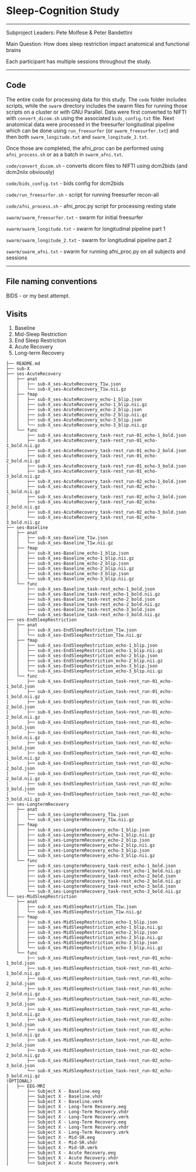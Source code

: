 # Sleep-Cognition Study
---

Subproject Leaders: Pete Molfese & Peter Bandettini

Main Question: How does sleep restriction impact anatomical and functional brains

Each participant has multiple sessions throughout the study. 

---
## Code

The entire code for processing data for this study.  The `code` folder includes scripts, while the `swarm` directory
includes the swarm files for running those scripts on a cluster or with GNU Parallel.  Data were first converted to NIFTI with `convert_dicom.sh`
using the associated `bids_config.txt` file. Next anatomical data were processed in the freesurfer longitudinal pipeline
which can be done using `run_freesurfer` (or `swarm_freesurfer.txt`) and then both `swarm_longitude.txt` and `swarm_longitude_2.txt`.

Once those are completed, the afni_proc can be performed using `afni_process.sh` or as a batch in `swarm_afni.txt`.

`code/convert_dicom.sh` - converts dicom files to NIFTI using dcm2bids (and dcm2niix obviously)

`code/bids_config.txt` - bids config for dcm2bids

`code/run_freesurfer.sh` - script for running freesurfer recon-all

`code/afni_process.sh` - afni_proc.py script for processing resting state

`swarm/swarm_freesurfer.txt` - swarm for initial freesurfer

`swarm/swarm_longitude.txt` - swarm for longitudinal pipeline part 1

`swarm/swarm_longitude_2.txt` - swarm for longitudinal pipeline part 2

`swarm/swarm_afni.txt` - swarm for running afni_proc.py on all subjects and sessions

---
## File naming conventions

BIDS - or my best attempt.

## Visits

1. Baseline
2. Mid-Sleep Restriction
3. End Sleep Restriction
4. Acute Recovery
5. Long-term Recovery

```
├── README.md
├── sub-X
├── ses-AcuteRecovery
│   ├── anat
│   │   ├── sub-X_ses-AcuteRecovery_T1w.json
│   │   └── sub-X_ses-AcuteRecovery_T1w.nii.gz
│   ├── fmap
│   │   ├── sub-X_ses-AcuteRecovery_echo-1_blip.json
│   │   ├── sub-X_ses-AcuteRecovery_echo-1_blip.nii.gz
│   │   ├── sub-X_ses-AcuteRecovery_echo-2_blip.json
│   │   ├── sub-X_ses-AcuteRecovery_echo-2_blip.nii.gz
│   │   ├── sub-X_ses-AcuteRecovery_echo-3_blip.json
│   │   └── sub-X_ses-AcuteRecovery_echo-3_blip.nii.gz
│   └── func
│       ├── sub-X_ses-AcuteRecovery_task-rest_run-01_echo-1_bold.json
│       ├── sub-X_ses-AcuteRecovery_task-rest_run-01_echo-1_bold.nii.gz
│       ├── sub-X_ses-AcuteRecovery_task-rest_run-01_echo-2_bold.json
│       ├── sub-X_ses-AcuteRecovery_task-rest_run-01_echo-2_bold.nii.gz
│       ├── sub-X_ses-AcuteRecovery_task-rest_run-01_echo-3_bold.json
│       ├── sub-X_ses-AcuteRecovery_task-rest_run-01_echo-3_bold.nii.gz
│       ├── sub-X_ses-AcuteRecovery_task-rest_run-02_echo-1_bold.json
│       ├── sub-X_ses-AcuteRecovery_task-rest_run-02_echo-1_bold.nii.gz
│       ├── sub-X_ses-AcuteRecovery_task-rest_run-02_echo-2_bold.json
│       ├── sub-X_ses-AcuteRecovery_task-rest_run-02_echo-2_bold.nii.gz
│       ├── sub-X_ses-AcuteRecovery_task-rest_run-02_echo-3_bold.json
│       └── sub-X_ses-AcuteRecovery_task-rest_run-02_echo-3_bold.nii.gz
├── ses-Baseline
│   ├── anat
│   │   ├── sub-X_ses-Baseline_T1w.json
│   │   └── sub-X_ses-Baseline_T1w.nii.gz
│   ├── fmap
│   │   ├── sub-X_ses-Baseline_echo-1_blip.json
│   │   ├── sub-X_ses-Baseline_echo-1_blip.nii.gz
│   │   ├── sub-X_ses-Baseline_echo-2_blip.json
│   │   ├── sub-X_ses-Baseline_echo-2_blip.nii.gz
│   │   ├── sub-X_ses-Baseline_echo-3_blip.json
│   │   └── sub-X_ses-Baseline_echo-3_blip.nii.gz
│   └── func
│       ├── sub-X_ses-Baseline_task-rest_echo-1_bold.json
│       ├── sub-X_ses-Baseline_task-rest_echo-1_bold.nii.gz
│       ├── sub-X_ses-Baseline_task-rest_echo-2_bold.json
│       ├── sub-X_ses-Baseline_task-rest_echo-2_bold.nii.gz
│       ├── sub-X_ses-Baseline_task-rest_echo-3_bold.json
│       └── sub-X_ses-Baseline_task-rest_echo-3_bold.nii.gz
├── ses-EndSleepRestriction
│   ├── anat
│   │   ├── sub-X_ses-EndSleepRestriction_T1w.json
│   │   └── sub-X_ses-EndSleepRestriction_T1w.nii.gz
│   ├── fmap
│   │   ├── sub-X_ses-EndSleepRestriction_echo-1_blip.json
│   │   ├── sub-X_ses-EndSleepRestriction_echo-1_blip.nii.gz
│   │   ├── sub-X_ses-EndSleepRestriction_echo-2_blip.json
│   │   ├── sub-X_ses-EndSleepRestriction_echo-2_blip.nii.gz
│   │   ├── sub-X_ses-EndSleepRestriction_echo-3_blip.json
│   │   └── sub-X_ses-EndSleepRestriction_echo-3_blip.nii.gz
│   └── func
│       ├── sub-X_ses-EndSleepRestriction_task-rest_run-01_echo-1_bold.json
│       ├── sub-X_ses-EndSleepRestriction_task-rest_run-01_echo-1_bold.nii.gz
│       ├── sub-X_ses-EndSleepRestriction_task-rest_run-01_echo-2_bold.json
│       ├── sub-X_ses-EndSleepRestriction_task-rest_run-01_echo-2_bold.nii.gz
│       ├── sub-X_ses-EndSleepRestriction_task-rest_run-01_echo-3_bold.json
│       ├── sub-X_ses-EndSleepRestriction_task-rest_run-01_echo-3_bold.nii.gz
│       ├── sub-X_ses-EndSleepRestriction_task-rest_run-02_echo-1_bold.json
│       ├── sub-X_ses-EndSleepRestriction_task-rest_run-02_echo-1_bold.nii.gz
│       ├── sub-X_ses-EndSleepRestriction_task-rest_run-02_echo-2_bold.json
│       ├── sub-X_ses-EndSleepRestriction_task-rest_run-02_echo-2_bold.nii.gz
│       ├── sub-X_ses-EndSleepRestriction_task-rest_run-02_echo-3_bold.json
│       └── sub-X_ses-EndSleepRestriction_task-rest_run-02_echo-3_bold.nii.gz
├── ses-LongtermRecovery
│   ├── anat
│   │   ├── sub-X_ses-LongtermRecovery_T1w.json
│   │   └── sub-X_ses-LongtermRecovery_T1w.nii.gz
│   ├── fmap
│   │   ├── sub-X_ses-LongtermRecovery_echo-1_blip.json
│   │   ├── sub-X_ses-LongtermRecovery_echo-1_blip.nii.gz
│   │   ├── sub-X_ses-LongtermRecovery_echo-2_blip.json
│   │   ├── sub-X_ses-LongtermRecovery_echo-2_blip.nii.gz
│   │   ├── sub-X_ses-LongtermRecovery_echo-3_blip.json
│   │   └── sub-X_ses-LongtermRecovery_echo-3_blip.nii.gz
│   └── func
│       ├── sub-X_ses-LongtermRecovery_task-rest_echo-1_bold.json
│       ├── sub-X_ses-LongtermRecovery_task-rest_echo-1_bold.nii.gz
│       ├── sub-X_ses-LongtermRecovery_task-rest_echo-2_bold.json
│       ├── sub-X_ses-LongtermRecovery_task-rest_echo-2_bold.nii.gz
│       ├── sub-X_ses-LongtermRecovery_task-rest_echo-3_bold.json
│       └── sub-X_ses-LongtermRecovery_task-rest_echo-3_bold.nii.gz
└── ses-MidSleepRestriction
	├── anat
	│   ├── sub-X_ses-MidSleepRestriction_T1w.json
	│   └── sub-X_ses-MidSleepRestriction_T1w.nii.gz
	├── fmap
	│   ├── sub-X_ses-MidSleepRestriction_echo-1_blip.json
	│   ├── sub-X_ses-MidSleepRestriction_echo-1_blip.nii.gz
	│   ├── sub-X_ses-MidSleepRestriction_echo-2_blip.json
	│   ├── sub-X_ses-MidSleepRestriction_echo-2_blip.nii.gz
	│   ├── sub-X_ses-MidSleepRestriction_echo-3_blip.json
	│   └── sub-X_ses-MidSleepRestriction_echo-3_blip.nii.gz
	└── func
		├── sub-X_ses-MidSleepRestriction_task-rest_run-01_echo-1_bold.json
		├── sub-X_ses-MidSleepRestriction_task-rest_run-01_echo-1_bold.nii.gz
		├── sub-X_ses-MidSleepRestriction_task-rest_run-01_echo-2_bold.json
		├── sub-X_ses-MidSleepRestriction_task-rest_run-01_echo-2_bold.nii.gz
		├── sub-X_ses-MidSleepRestriction_task-rest_run-01_echo-3_bold.json
		├── sub-X_ses-MidSleepRestriction_task-rest_run-01_echo-3_bold.nii.gz
		├── sub-X_ses-MidSleepRestriction_task-rest_run-02_echo-1_bold.json
		├── sub-X_ses-MidSleepRestriction_task-rest_run-02_echo-1_bold.nii.gz
		├── sub-X_ses-MidSleepRestriction_task-rest_run-02_echo-2_bold.json
		├── sub-X_ses-MidSleepRestriction_task-rest_run-02_echo-2_bold.nii.gz
		├── sub-X_ses-MidSleepRestriction_task-rest_run-02_echo-3_bold.json
		└── sub-X_ses-MidSleepRestriction_task-rest_run-02_echo-3_bold.nii.gz
(OPTIONAL)
│   ├── EEG-MRI
│       ├── Subject X - Baseline.eeg
│       ├── Subject X - Baseline.vhdr
│       ├── Subject X - Baseline.vmrk
│       ├── Subject X - Long-Term Recovery.eeg
│       ├── Subject X - Long-Term Recovery.vhdr
│       ├── Subject X - Long-Term Recovery.vmrk
│       ├── Subject X - Long-Term Recovery.eeg
│       ├── Subject X - Long-Term Recovery.vhdr
│       ├── Subject X - Long-Term Recovery.vmrk
│       ├── Subject X - Mid-SR.eeg
│       ├── Subject X - Mid-SR.vhdr
│       ├── Subject X - Mid-SR.vmrk
│       ├── Subject X - Acute Recovery.eeg
│       ├── Subject X - Acute Recovery.vhdr
│       └── Subject X - Acute Recovery.vmrk
```